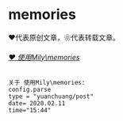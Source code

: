 # memories
❤代表原创文章，❀代表转载文章。
###### [❤ 使用Mily\memories](https://github.com/memorys-of-Mily/memories/tree/master/post/使用Mily%5Cmemories平台)
```
关于 使用Mily\memories:
config.parse
type = "yuanchuang/post"
date= 2020.02.11
time="15:44"
```
